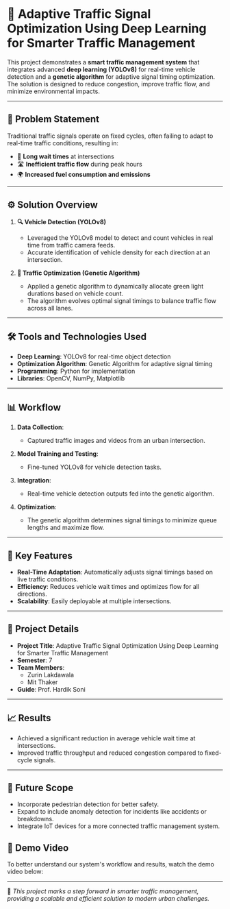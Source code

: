 # 🚦 Adaptive Traffic Signal Optimization Using Deep Learning for Smarter Traffic Management  

This project demonstrates a **smart traffic management system** that integrates advanced **deep learning (YOLOv8)** for real-time vehicle detection and a **genetic algorithm** for adaptive signal timing optimization. The solution is designed to reduce congestion, improve traffic flow, and minimize environmental impacts.  

---

## **📌 Problem Statement**  
Traditional traffic signals operate on fixed cycles, often failing to adapt to real-time traffic conditions, resulting in:  
- 🚗 **Long wait times** at intersections  
- 🛣️ **Inefficient traffic flow** during peak hours  
- 🌍 **Increased fuel consumption and emissions**  

---

## **⚙️ Solution Overview**  
1. **🔍 Vehicle Detection (YOLOv8)**  
   - Leveraged the YOLOv8 model to detect and count vehicles in real time from traffic camera feeds.  
   - Accurate identification of vehicle density for each direction at an intersection.  

2. **🧬 Traffic Optimization (Genetic Algorithm)**  
   - Applied a genetic algorithm to dynamically allocate green light durations based on vehicle count.  
   - The algorithm evolves optimal signal timings to balance traffic flow across all lanes.  

---

## **🛠️ Tools and Technologies Used**  
- **Deep Learning**: YOLOv8 for real-time object detection  
- **Optimization Algorithm**: Genetic Algorithm for adaptive signal timing  
- **Programming**: Python for implementation  
- **Libraries**:  OpenCV, NumPy, Matplotlib  

---

## **📊 Workflow**  
1. **Data Collection**:  
   - Captured traffic images and videos from an urban intersection.  

2. **Model Training and Testing**:  
   - Fine-tuned YOLOv8 for vehicle detection tasks.  

3. **Integration**:  
   - Real-time vehicle detection outputs fed into the genetic algorithm.  

4. **Optimization**:  
   - The genetic algorithm determines signal timings to minimize queue lengths and maximize flow.  

---

## **🔑 Key Features**  
- **Real-Time Adaptation**: Automatically adjusts signal timings based on live traffic conditions.  
- **Efficiency**: Reduces vehicle wait times and optimizes flow for all directions.  
- **Scalability**: Easily deployable at multiple intersections.  

---

## **🌟 Project Details**  
- **Project Title**: Adaptive Traffic Signal Optimization Using Deep Learning for Smarter Traffic Management  
- **Semester**: 7  
- **Team Members**:  
  - Zurin Lakdawala  
  - Mit Thaker  
- **Guide**: Prof. Hardik Soni  

---

## **📈 Results**  
- Achieved a significant reduction in average vehicle wait time at intersections.  
- Improved traffic throughput and reduced congestion compared to fixed-cycle signals.  

---

## **🚀 Future Scope**  
- Incorporate pedestrian detection for better safety.  
- Expand to include anomaly detection for incidents like accidents or breakdowns.  
- Integrate IoT devices for a more connected traffic management system.  

## **🎥 Demo Video**

To better understand our system's workflow and results, watch the demo video below:



---  
🎯 *This project marks a step forward in smarter traffic management, providing a scalable and efficient solution to modern urban challenges.*  
